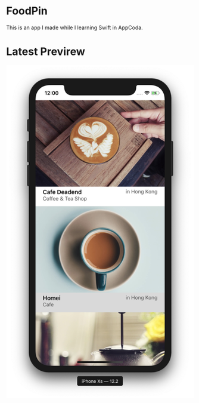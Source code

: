 # FoodPin
This is an app I made while I learning Swift in AppCoda.

# Latest Previrew

![](https://github.com/jsmjsm/FoodPin/blob/master/ScreenShots/July,24,2019.png?raw=true)
